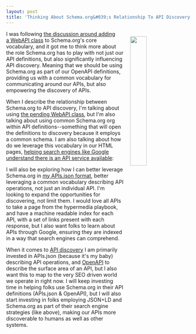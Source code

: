 ```yaml
---
layout: post
title: 'Thinking About Schema.org&#039;s Relationship To API Discovery'
---
```

<p><img style="padding: 15px;" src="https://s3.amazonaws.com/kinlane-productions/schema-org/schema-org.png" alt="" width="30%" align="right" /></p>
<p>I was following <a href="https://github.com/schemaorg/schemaorg/pull/1445">the discussion around adding a&nbsp;WebAPI class</a> to Schema.org's core vocabulary, and it got me to think more about the role Schema.org has to play with not just our API definitions, but also significantly influencing API discovery. Meaning that we should be using Schema.org as part of our OpenAPI definitions, providing us with a common vocabulary for communicating around our APIs, but also empowering the discovery of APIs.&nbsp;</p>
<p>When I describe the relationship between Schema.org to API discovery, I'm talking about using <a href="http://pending.webschemas.org/WebAPI">the pending WebAPI class</a>, but I'm also talking about using common Schema.org org within API definitions--something that will open the definitions to discovery because it employs a common schema. I am also talking about how do we leverage this vocabulary in our HTML pages, <a href="https://developers.google.com/search/docs/guides/intro-structured-data">helping search engines like Google understand there is an API service available</a>:</p>
<script src="https://gist.github.com/kinlane/4fd35c3a5ab20881f86283bc001137ab.js"></script>
<p>I&nbsp;will also be exploring how I can better leverage Schema.org in <a href="http://apisjson.org">my APIs.json&nbsp;format</a>, better leveraging a common vocabulary describing API operations, not just an individual API. I'm looking to expand the opportunities for discovering, not limit them. I would love all APIs to take a page from the hypermedia playbook, and have a machine readable index for each API, with a set of links present with each response, but I also want folks to learn about APIs through Google, ensuring they are indexed in a way that search engines can comprehend.</p>
<p>When it comes to <a href="http://discovery.apievangelist.com">API discovery</a> I am primarily invested in APIs.json (because it's my baby) describing API operations, and <a href="https://www.openapis.org/">OpenAPI</a> to describe the surface area of an API, but I also want this to map to the very SEO driven world we operate in right now. I will keep investing time in helping folks use Schema.org in their API definitions (APIs.json&nbsp;&amp; OpenAPI), but I will also start investing in folks employing JSON+LD and Schema.org as part of their search engine strategies (like above), making our APIs more discoverable to humans as well as other systems.</p>